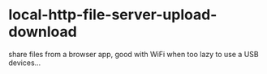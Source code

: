 # local-http-file-server-upload-download
share files from a browser app, good with WiFi when too lazy to use a USB devices...
